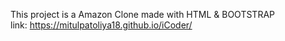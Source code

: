 This project is a Amazon Clone made with HTML & BOOTSTRAP <br>
link: https://mitulpatoliya18.github.io/iCoder/
